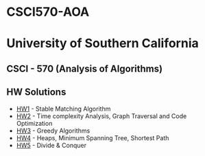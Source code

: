 # CSCI570-AOA

# University of Southern California
## CSCI - 570 (Analysis of Algorithms)
## HW Solutions

- [HW1](HW1) - Stable Matching Algorithm
- [HW2](HW2) - Time complexity Analysis, Graph Traversal and Code Optimization
- [HW3](HW3) - Greedy Algorithms
- [HW4](HW4) - Heaps, Minimum Spanning Tree, Shortest Path
- [HW5](HW5) - Divide & Conquer